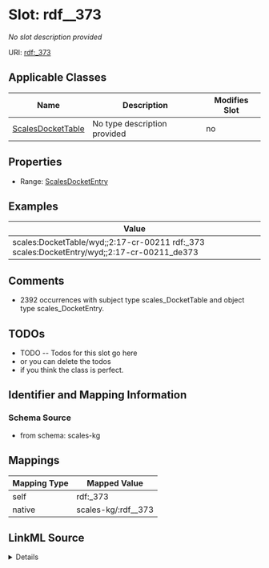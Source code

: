 

# Slot: rdf__373


_No slot description provided_





URI: [rdf:_373](http://www.w3.org/1999/02/22-rdf-syntax-ns#_373)



<!-- no inheritance hierarchy -->





## Applicable Classes

| Name | Description | Modifies Slot |
| --- | --- | --- |
| [ScalesDocketTable](../classes/ScalesDocketTable.md) | No type description provided |  no  |







## Properties

* Range: [ScalesDocketEntry](../classes/ScalesDocketEntry.md)






## Examples

| Value |
| --- |
| scales:DocketTable/wyd;;2:17-cr-00211 rdf:_373 scales:DocketEntry/wyd;;2:17-cr-00211_de373 |

## Comments

* 2392 occurrences with subject type scales_DocketTable and object type scales_DocketEntry.

## TODOs

* TODO -- Todos for this slot go here
* or you can delete the todos
* if you think the class is perfect.

## Identifier and Mapping Information







### Schema Source


* from schema: scales-kg




## Mappings

| Mapping Type | Mapped Value |
| ---  | ---  |
| self | rdf:_373 |
| native | scales-kg/:rdf__373 |




## LinkML Source

<details>
```yaml
name: rdf__373
description: No slot description provided
todos:
- TODO -- Todos for this slot go here
- or you can delete the todos
- if you think the class is perfect.
comments:
- 2392 occurrences with subject type scales_DocketTable and object type scales_DocketEntry.
examples:
- value: scales:DocketTable/wyd;;2:17-cr-00211 rdf:_373 scales:DocketEntry/wyd;;2:17-cr-00211_de373
from_schema: scales-kg
rank: 1000
slot_uri: rdf:_373
alias: rdf__373
domain_of:
- scales_DocketTable
range: scales_DocketEntry

```
</details>